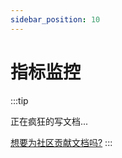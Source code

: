 ```yaml
---
sidebar_position: 10
---
```


# 指标监控

:::tip

正在疯狂的写文档...

[想要为社区贡献文档吗?](../intro/join-us.md#文档贡献)
:::